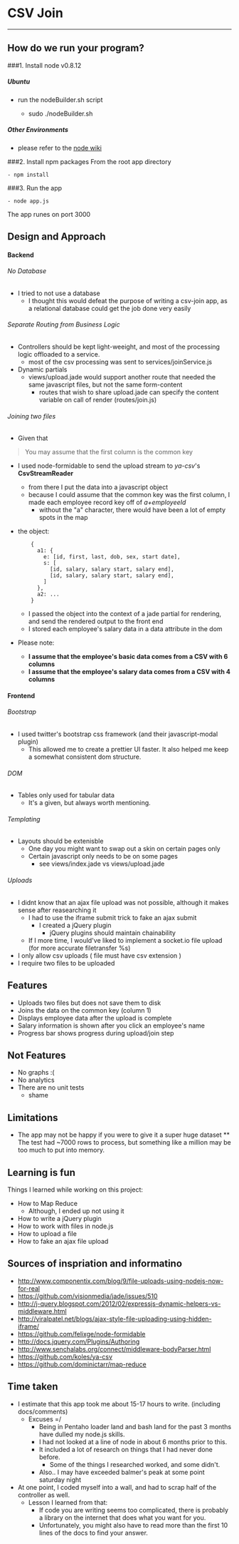 # CSV Join
---

## How do we run your program?

###1. Install node v0.8.12
##### Ubuntu
* run the nodeBuilder.sh script

    - sudo ./nodeBuilder.sh

##### Other Environments
* please refer to the [node wiki](https://github.com/joyent/node/wiki/Installation)

###2. Install npm packages
From the root app directory

    - npm install

###3. Run the app

    - node app.js

The app runes on port 3000

## Design and Approach

#### Backend

###### No Database

* I tried to not use a database
  * I thought this would defeat the purpose of writing a csv-join app, as a relational database could get the job done very easily

###### Separate Routing from Business Logic

* Controllers should be kept light-weeight, and most of the processing logic offloaded to a service.
  * most of the csv processing was sent to services/joinService.js
* Dynamic partials
  * views/upload.jade would support another route that needed the same javascript files, but not the same form-content
    * routes that wish to share upload.jade can specify the content variable on call of render (routes/join.js)

###### Joining two files

* Given that 
> You may assume that the first column is the common key
  * I used node-formidable to send the upload stream to *ya-csv*'s **CsvStreamReader**
    * from there I put the data into a javascript object
    * because I could assume that the common key was the first column, I made each employee record key off of *a+employeeId*
      * without the "a" character, there would have been a lot of empty spots in the map
  * the object:
  

            {
              a1: { 
                e: [id, first, last, dob, sex, start date],
                s: [
                  [id, salary, salary start, salary end],
                  [id, salary, salary start, salary end],
                ]
              },
              a2: ...
            }


    * I passed the object into the context of a jade partial for rendering, and send the rendered output to the front end
    * I stored each employee's salary data in a data attribute in the dom
  * Please note:
    * **I assume that the employee's basic data comes from a CSV with 6 columns**
    * **I assume that the employee's salary data comes from a CSV with 4 columns**

#### Frontend

###### Bootstrap

* I used twitter's bootstrap css framework (and their javascript-modal plugin)
  * This allowed me to create a prettier UI faster. It also helped me keep a somewhat consistent dom structure.

###### DOM

* Tables only used for tabular data
  * It's a given, but always worth mentioning.

###### Templating

* Layouts should be extenisble
  * One day you might want to swap out a skin on certain pages only
  * Certain javascript only needs to be on some pages
    * see views/index.jade vs views/upload.jade

###### Uploads

* I didnt know that an ajax file upload was not possible, although it makes sense after reasearching it
  * I had to use the iframe submit trick to fake an ajax submit
    * I created a jQuery plugin
      * jQuery plugins should maintain chainability
  * If I more time, I would've liked to implement a socket.io file upload (for more accurate filetransfer %s)
* I only allow csv uploads ( file must have csv extension )
* I require two files to be uploaded

## Features
* Uploads two files but does not save them to disk
* Joins the data on the common key (column 1)
* Displays employee data after the upload is complete
* Salary information is shown after you click an employee's name
* Progress bar shows progress during upload/join step

## Not Features
* No graphs :(
* No analytics
* There are no unit tests
    * shame

## Limitations
* The app may not be happy if you were to give it a super huge dataset
** The test had ~7000 rows to process, but something like a million may be too much to put into memory.


## Learning is fun

Things I learned while working on this project:
* How to Map Reduce
  * Although, I ended up not using it
* How to write a jQuery plugin
* How to work with files in node.js
* How to upload a file
* How to fake an ajax file upload

## Sources of inspriation and informatino

* http://www.componentix.com/blog/9/file-uploads-using-nodejs-now-for-real
* https://github.com/visionmedia/jade/issues/510
* http://j-query.blogspot.com/2012/02/expressjs-dynamic-helpers-vs-middleware.html
* http://viralpatel.net/blogs/ajax-style-file-uploading-using-hidden-iframe/
* https://github.com/felixge/node-formidable
* http://docs.jquery.com/Plugins/Authoring
* http://www.senchalabs.org/connect/middleware-bodyParser.html
* https://github.com/koles/ya-csv
* https://github.com/dominictarr/map-reduce

## Time taken

* I estimate that this app took me about 15-17 hours to write. (including docs/comments)
  * Excuses =/
    * Being in Pentaho loader land and bash land for the past 3 months have dulled my node.js skills. 
    * I had not looked at a line of node in about 6 months prior to this.
    * It included a lot of research on things that I had never done before. 
      * Some of the things I researched worked, and some didn't.
    * Also.. I may have exceeded balmer's peak at some point saturday night
* At one point, I coded myself into a wall, and had to scrap half of the controller as well.
  * Lesson I learned from that: 
    * If code you are writing seems too complicated, there is probably a library on the internet that does what you want for you. 
    * Unfortunately, you might also have to read more than the first 10 lines of the docs to find your answer.

